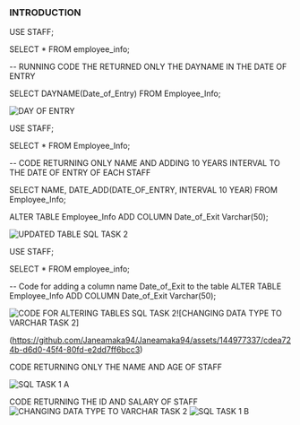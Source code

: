 
### INTRODUCTION

USE STAFF;

SELECT * FROM employee_info;

-- RUNNING CODE THE RETURNED ONLY THE DAYNAME IN THE DATE OF ENTRY

SELECT DAYNAME(Date_of_Entry) FROM Employee_Info;

![DAY OF ENTRY](https://github.com/Janeamaka94/Janeamaka94/assets/144977337/6ff70477-93f7-40b9-901f-81d6eae228f1)


USE STAFF;

SELECT * FROM Employee_Info;

-- CODE RETURNING ONLY NAME AND ADDING 10 YEARS INTERVAL TO THE DATE OF ENTRY OF EACH STAFF

SELECT NAME, DATE_ADD(DATE_OF_ENTRY, INTERVAL 10 YEAR) FROM Employee_Info;

ALTER TABLE Employee_Info ADD COLUMN Date_of_Exit Varchar(50);


![UPDATED TABLE SQL TASK 2](https://github.com/Janeamaka94/Janeamaka94/assets/144977337/66d42178-c0b2-4ad1-9e2f-a3575baea827)


USE STAFF;

SELECT * FROM employee_info;

-- Code for adding a column name Date_of_Exit to the table ALTER TABLE Employee_Info ADD COLUMN Date_of_Exit Varchar(50);


![CODE FOR ALTERING TABLES SQL TASK 2](https://github.com/Janeamaka94/Janeamaka94/assets/144977337/d1db6b59-953f-43c4-a44a-7b8a5b27b9fd)![CHANGING DATA TYPE TO VARCHAR TASK 2]


(https://github.com/Janeamaka94/Janeamaka94/assets/144977337/cdea724b-d6d0-45f4-80fd-e2dd7ff6bcc3)

CODE RETURNING ONLY THE NAME AND AGE OF STAFF


![SQL TASK 1 A](https://github.com/Janeamaka94/Janeamaka94/assets/144977337/5a0c309b-752a-47f9-8d71-55e59b002b5a)

CODE RETURNING THE ID AND SALARY OF STAFF
![CHANGING DATA TYPE TO VARCHAR TASK 2](https://github.com/Janeamaka94/Janeamaka94/assets/144977337/18d1a11b-c830-4906-8300-ed4ffa97d247)
![SQL TASK 1 B](https://github.com/Janeamaka94/Janeamaka94/assets/144977337/b7ede0ba-e56c-4e52-90e9-ee906caaef2b)




